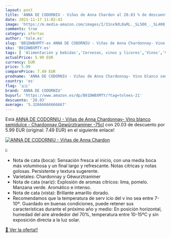 ```yaml
---
layout: post
title: 'ANNA DE CODORNIU - Viñas de Anna Chardon al 20.03 % de descuento'
date: 2021-11-17 11:02:43
image: 'https://m.media-amazon.com/images/I/31nx9dL8aRL._SL500_._SL400_.jpg'
comments: true
category: ofertas
author: 'tole.es'
slug: 'B01DWBXMTY-es ANNA DE CODORNIU - Viñas de Anna Chardonnay- Vino blanco...'
sku: 'B01DWBXMTY-es'
tags: [ 'Alimentación y bebidas','Cervezas, vinos y licores','Vinos','Vinos blancos','anna de codorniu','blanco','vino', ]
actualPrice: 5.99 EUR
currency: EUR
price: 5.99
comparePrice: 7.49 EUR
prodname: 'ANNA DE CODORNIU - Viñas de Anna Chardonnay- Vino blanco semidulce - Chardonnay  Gewürztraminer -75cl'
country: 'es'
flag: '🇪🇸'
brand: 'ANNA DE CODORNIU'
buyurl: 'https://www.amazon.es/dp/B01DWBXMTY/?tag=tolees-21'
descuento: '20.03'
average: '5.32666666666667'
---
```


Está [ANNA DE CODORNIU - Viñas de Anna Chardonnay- Vino blanco semidulce - Chardonnay  Gewürztraminer -75cl](https://www.amazon.es/dp/B01DWBXMTY/?tag=tolees-21) con 20.03 de descuento por 5.99 EUR (original: 7.49 EUR) en el siguiente enlace!

[![ANNA DE CODORNIU - Viñas de Anna Chardon](https://m.media-amazon.com/images/I/31nx9dL8aRL._SL500_._SL400_.jpg)](https://www.amazon.es/dp/B01DWBXMTY/?tag=tolees-21)

ℹ️:

- Nota de cata (boca): Sensación fresca al inicio, con una media boca más voluminosa y un final largo y refrescante. Notas cítricas y notas golosas. Persistente y textura sugerente.
- Varietales: Chardonnay y Gëwurztraminer
- Nota de cata (nariz): Explosión de aromas cítricos: lima, pomelo. Manzana verde. Aromático e intenso.
- Nota de cata (vista): Brillante amarillo dorado.
- Recomendamos que la temperatura de serv icio del v ino sea entre 7-10º. Guardado en buenas condiciones, puede retener sus características durante el próximo año y medio: En posición horizontal, humedad del aire alrededor del 70%, temperatura entre 10-15ºC y sin exposición directa a la luz solar.

[🛒 Ver la oferta!!](https://www.amazon.es/dp/B01DWBXMTY/?tag=tolees-21)
